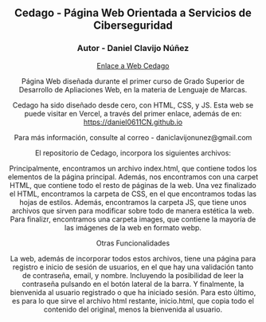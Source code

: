 <h2 align="center">Cedago - Página Web Orientada a Servicios de Ciberseguridad</h2>
<h3 align="center">Autor - Daniel Clavijo Núñez</h3>

<div align="center">
  
  <a href="https://cedago.vercel.app">Enlace a Web Cedago</a>
  
  <p>Página Web diseñada durante el primer curso de Grado Superior de Desarrollo de Apliaciones Web, en la materia de      Lenguaje de Marcas.</p>
  
  <p>Cedago ha sido diseñado desde cero, con HTML, CSS, y JS. Esta web se puede visitar en Vercel, a través del primer     enlace, además de en: <a href = "https://daniel0611CN.github.io"><br>https://daniel0611CN.github.io</br></a></p>
  
  <p>Para más información, consulte al correo - daniclavijonunez@gmail.com</p>
  
  <p>El repositorio de Cedago, incorpora los siguientes archivos:</p>
  
  <p>Principalmente, encontramos un archivo index.html, que contiene todos los elementos de la página principal. Además,   nos encontramos con una carpet HTML, que contiene todo el resto de páginas de la web. Una vez finalizado el HTML,        encontramos la carpeta de CSS, en el que encontramos todas las hojas de estilos. Además, encontramos la carpeta JS,      que tiene unos archivos que sirven para modificar sobre todo de manera estética la web. Para finalizr, encontramos una carpeta images, que contiene la mayoría de las imágenes de la web en formato webp.</p>
  
  <p>Otras Funcionalidades</p>
  <p>La web, además de incorporar todos estos archivos, tiene una página para registro e inicio de sesión de usuarios,     en el que hay una validación tanto de contraseña, email, y nombre. Incluyendo la posibilidad de leer la contraseña pulsando en el botón lateral de la barra. Y finalmente, la bienvenida al usuario registrado o que ha iniciado sesión.    Para esto último, es para lo que sirve el archivo html restante, inicio.html, que copia todo el contenido del original, menos la bienvenida al usuario.</p>
  
</div>
